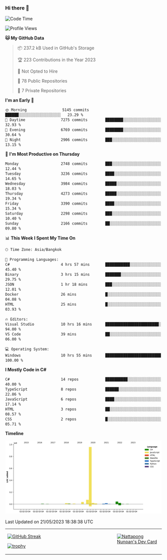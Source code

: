 ### Hi there 👋

<!--START_SECTION:waka-->
![Code Time](http://img.shields.io/badge/Code%20Time-576%20hrs%2025%20mins-blue)

![Profile Views](http://img.shields.io/badge/Profile%20Views-0-blue)

**🐱 My GitHub Data** 

> 📦 237.2 kB Used in GitHub's Storage 
 > 
> 🏆 223 Contributions in the Year 2023
 > 
> 🚫 Not Opted to Hire
 > 
> 📜 78 Public Repositories 
 > 
> 🔑 7 Private Repositories 
 > 
**I'm an Early 🐤** 

```text
🌞 Morning                5145 commits        ██████░░░░░░░░░░░░░░░░░░░   23.29 % 
🌆 Daytime                7275 commits        ████████░░░░░░░░░░░░░░░░░   32.93 % 
🌃 Evening                6769 commits        ████████░░░░░░░░░░░░░░░░░   30.64 % 
🌙 Night                  2906 commits        ███░░░░░░░░░░░░░░░░░░░░░░   13.15 % 
```
📅 **I'm Most Productive on Thursday** 

```text
Monday                   2748 commits        ███░░░░░░░░░░░░░░░░░░░░░░   12.44 % 
Tuesday                  3236 commits        ████░░░░░░░░░░░░░░░░░░░░░   14.65 % 
Wednesday                3984 commits        █████░░░░░░░░░░░░░░░░░░░░   18.03 % 
Thursday                 4273 commits        █████░░░░░░░░░░░░░░░░░░░░   19.34 % 
Friday                   3390 commits        ████░░░░░░░░░░░░░░░░░░░░░   15.34 % 
Saturday                 2298 commits        ███░░░░░░░░░░░░░░░░░░░░░░   10.40 % 
Sunday                   2166 commits        ██░░░░░░░░░░░░░░░░░░░░░░░   09.80 % 
```


📊 **This Week I Spent My Time On** 

```text
🕑︎ Time Zone: Asia/Bangkok

💬 Programming Languages: 
C#                       4 hrs 57 mins       ███████████░░░░░░░░░░░░░░   45.40 % 
Binary                   3 hrs 15 mins       ███████░░░░░░░░░░░░░░░░░░   29.75 % 
JSON                     1 hr 18 mins        ███░░░░░░░░░░░░░░░░░░░░░░   12.01 % 
Docker                   26 mins             █░░░░░░░░░░░░░░░░░░░░░░░░   04.08 % 
HTML                     25 mins             █░░░░░░░░░░░░░░░░░░░░░░░░   03.93 % 

🔥 Editors: 
Visual Studio            10 hrs 16 mins      ████████████████████████░   94.00 % 
VS Code                  39 mins             ██░░░░░░░░░░░░░░░░░░░░░░░   06.00 % 

💻 Operating System: 
Windows                  10 hrs 55 mins      █████████████████████████   100.00 % 
```

**I Mostly Code in C#** 

```text
C#                       14 repos            ██████████░░░░░░░░░░░░░░░   40.00 % 
TypeScript               8 repos             ██████░░░░░░░░░░░░░░░░░░░   22.86 % 
JavaScript               6 repos             ████░░░░░░░░░░░░░░░░░░░░░   17.14 % 
HTML                     3 repos             ██░░░░░░░░░░░░░░░░░░░░░░░   08.57 % 
CSS                      2 repos             █░░░░░░░░░░░░░░░░░░░░░░░░   05.71 % 
```



**Timeline**

![Lines of Code chart](https://raw.githubusercontent.com/aixasz/aixasz/main/assets/bar_graph.png)


 Last Updated on 21/05/2023 18:38:38 UTC
<!--END_SECTION:waka-->

<table>
<tr>
<td width="70%" valign="top">
 
 [![GitHub Streak](http://github-readme-streak-stats.herokuapp.com?user=aixasz&theme=github-dark&hide_border=true&date_format=%5BY%20%5DM%20j)](https://git.io/streak-stats)

 [![trophy](https://github-profile-trophy.vercel.app/?username=aixasz&theme=onedark)](https://github.com/ryo-ma/github-profile-trophy)
 </td>
<td width="30%" valign="top">
 
<a href="https://app.daily.dev/aixasz"><img src="https://api.daily.dev/devcards/403207936e6547c9a85ea449e9f3abe8.png?r=re8" alt="Nattapong Nunpan's Dev Card"/></a>

 </td>
</tr>
</table>
 

